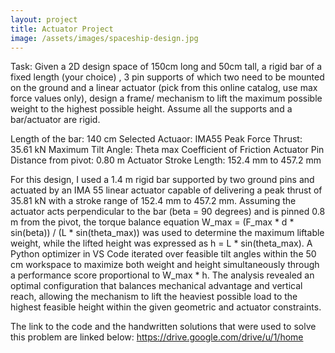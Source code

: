 ```yaml
---
layout: project
title: Actuator Project 
image: /assets/images/spaceship-design.jpg
---
```



Task:
Given a 2D design space of 150cm long and 50cm tall, a rigid bar of a fixed length (your choice) , 3 pin supports of which two need to be mounted on the ground and a linear actuator (pick from this online catalog, use max force values only), design a frame/ mechanism to lift the maximum possible weight to the highest possible height. Assume all the supports and a bar/actuator are rigid. 

Length of the bar: 140 cm
Selected Actuaor: IMA55
Peak Force Thrust: 35.61 kN
Maximum Tilt Angle: Theta max
Coefficient of Friction
Actuator Pin Distance from pivot: 0.80 m
Actuator Stroke Length: 152.4 mm to 457.2 mm

For this design, I used a 1.4 m rigid bar supported by two ground pins and actuated by an IMA 55 linear actuator capable of delivering a peak thrust of 35.81 kN with a stroke range of 152.4 mm to 457.2 mm. Assuming the actuator acts perpendicular to the bar (beta = 90 degrees) and is pinned 0.8 m from the pivot, the torque balance equation W_max = (F_max * d * sin(beta)) / (L * sin(theta_max)) was used to determine the maximum liftable weight, while the lifted height was expressed as h = L * sin(theta_max). A Python optimizer in VS Code iterated over feasible tilt angles within the 50 cm workspace to maximize both weight and height simultaneously through a performance score proportional to W_max * h. The analysis revealed an optimal configuration that balances mechanical advantage and vertical reach, allowing the mechanism to lift the heaviest possible load to the highest feasible height within the given geometric and actuator constraints.

The link to the code and the handwritten solutions that were used to solve this problem are linked below:
https://drive.google.com/drive/u/1/home

